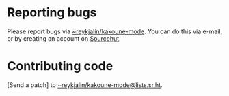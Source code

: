 
# Reporting bugs

Please report bugs via [~reykjalin/kakoune-mode](https://todo.git.sr.ht/~reykjalin/kakoune-mode).
You can do this via e-mail, or by creating an account on [Sourcehut](https://sourcehut.org).

# Contributing code

[Send a patch] to [~reykjalin/kakoune-mode@lists.sr.ht](https://lists.sr.ht/~reykjalin/kakoune-mode).
